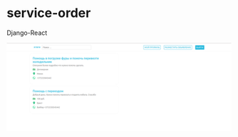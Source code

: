 # service-order
Django-React

![alt text](https://github.com/YauheniRusinchuk/service-order/blob/master/%D0%A1%D0%BD%D0%B8%D0%BC%D0%BE%D0%BA%20%D1%8D%D0%BA%D1%80%D0%B0%D0%BD%D0%B0%20%D0%BE%D1%82%202019-09-02%2000-51-34.png)
